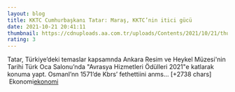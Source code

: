 ```yaml
--- 
layout: blog
title: KKTC Cumhurbaşkanı Tatar: Maraş, KKTC’nin itici gücü
date: 2021-10-21 20:41:11
thumbnail: https://cdnuploads.aa.com.tr/uploads/Contents/2021/10/21/thumbs_b_c_0c8c9b07c95edaa7b72b9a0519f7a1b7.jpg?v=234345
rating: 3
---
```

Tatar, Türkiye’deki temaslar kapsamnda Ankara Resim ve Heykel Müzesi'nin Tarihi Türk Oca Salonu’nda "Avrasya Hizmetleri Ödülleri 2021"e katlarak konuma yapt.
Osmanl’nn 1571’de Kbrs’ fethettiini anms… [+2738 chars]</br>&nbsp;Ekonomi<a href="Ekonomi">ekonomi</a>